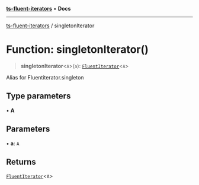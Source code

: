 [**ts-fluent-iterators**](../README.md) • **Docs**

---

[ts-fluent-iterators](../README.md) / singletonIterator

# Function: singletonIterator()

> **singletonIterator**\<`A`\>(`a`): [`FluentIterator`](../classes/FluentIterator.md)\<`A`\>

Alias for Fluentiterator.singleton

## Type parameters

• **A**

## Parameters

• **a**: `A`

## Returns

[`FluentIterator`](../classes/FluentIterator.md)\<`A`\>
